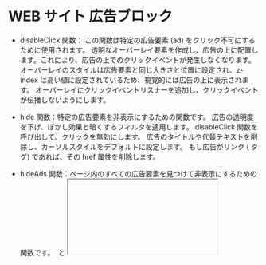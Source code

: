 # WEB サイト 広告ブロック

- disableClick 関数：
  この関数は特定の広告要素 (ad) をクリック不可にするために使用されます。
  透明なオーバーレイ要素を作成し、広告の上に配置します。これにより、広告の上でのクリックイベントが発生しなくなります。
  オーバーレイのスタイルは広告要素と同じ大きさと位置に設定され、z-index は高い値に設定されているため、視覚的には広告の上に表示されます。
  オーバーレイにクリックイベントリスナーを追加し、クリックイベントが伝播しないようにします。

- hide 関数：特定の広告要素を非表示にするための関数です。
  広告の透明度を下げ、ぼかし効果と暗くするフィルタを適用します。
  disableClick 関数を呼び出して、クリックを無効にします。
  広告のタイトルや代替テキストを削除し、カーソルスタイルをデフォルトに設定します。
  もし広告がリンク (<a> タグ) であれば、その href 属性を削除します。

- hideAds 関数：ページ内のすべての広告要素を見つけて非表示にするための関数です。
  <img> と <iframe> タグを検索し、広告としてマークされているもの（alt 属性やクラス名、タイトル、aria-label 属性などで識別）を非表示にします。

- 最後の部分：hideAds 関数を呼び出し、ページ上のすべての広告を初期に非表示にします。
  setInterval 関数を使い、100 ミリ秒ごとに hideAds 関数を繰り返し実行します。これにより、新たに読み込まれる広告も非表示にできます。

- 参考文献 : https://qiita.com/TBjustice/items/41098eabcdf2b1caa48b
